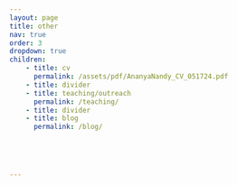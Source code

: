 ```yaml
---
layout: page
title: other
nav: true
order: 3
dropdown: true
children:
    - title: cv
      permalink: /assets/pdf/AnanyaNandy_CV_051724.pdf
    - title: divider
    - title: teaching/outreach
      permalink: /teaching/ 
    - title: divider
    - title: blog
      permalink: /blog/





---
```

